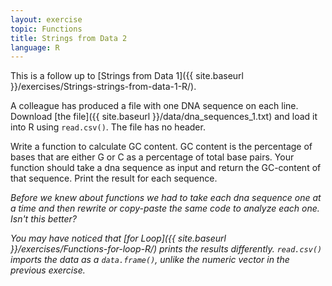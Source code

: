 ```yaml
---
layout: exercise
topic: Functions
title: Strings from Data 2
language: R
---
```


This is a follow up to [Strings from Data 1]({{ site.baseurl }}/exercises/Strings-strings-from-data-1-R/).

A colleague has produced a file with one DNA sequence on each line. Download
[the file]({{ site.baseurl }}/data/dna_sequences_1.txt) and load it into R using
`read.csv()`. The file has no header.

Write a function to calculate GC content. GC content is the percentage of bases 
that are either G or C as a percentage of total base pairs. Your function should 
take a dna sequence as input and return the GC-content of that sequence. Print 
the result for each sequence. 

*Before we knew about functions we had to take each dna sequence one at a time and then rewrite or copy-paste the same code to analyze each one. Isn't this better?*

*You may have noticed that [for Loop]({{ site.baseurl }}/exercises/Functions-for-loop-R/) prints the results differently. `read.csv()` imports the data as a `data.frame()`, unlike the numeric vector in the previous exercise.*
